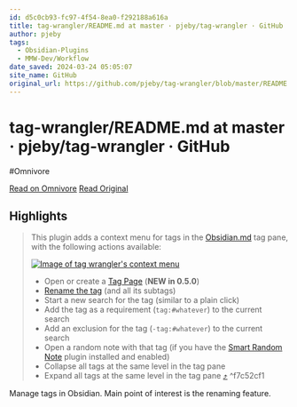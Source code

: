 ```yaml
---
id: d5c0cb93-fc97-4f54-8ea0-f292188a616a
title: tag-wrangler/README.md at master · pjeby/tag-wrangler · GitHub
author: pjeby
tags:
  - Obsidian-Plugins
  - MMW-Dev/Workflow
date_saved: 2024-03-24 05:05:07
site_name: GitHub
original_url: https://github.com/pjeby/tag-wrangler/blob/master/README.md
---
```


# tag-wrangler/README.md at master · pjeby/tag-wrangler · GitHub
#Omnivore

[Read on Omnivore](https://omnivore.app/me/https-github-com-pjeby-tag-wrangler-blob-master-readme-md-18e6c0ef91c)
[Read Original](https://github.com/pjeby/tag-wrangler/blob/master/README.md)

## Highlights

> This plugin adds a context menu for tags in the [Obsidian.md](https://obsidian.md/) tag pane, with the following actions available:
> 
> [![Image of tag wrangler's context menu](https://proxy-prod.omnivore-image-cache.app/0x0,sFj5xZ1A6Hns4dH81rLRzmdkZXAdOezw21uwArBubxKY/https://raw.githubusercontent.com/pjeby/tag-wrangler/master/contextmenu.png)](https://raw.githubusercontent.com/pjeby/tag-wrangler/master/contextmenu.png)
> 
> * Open or create a [Tag Page](#tag-pages) (**NEW in 0.5.0**)
> * [Rename the tag](#renaming-tags) (and all its subtags)
> * Start a new search for the tag (similar to a plain click)
> * Add the tag as a requirement (`tag:#whatever`) to the current search
> * Add an exclusion for the tag (`-tag:#whatever`) to the current search
> * Open a random note with that tag (if you have the [Smart Random Note](https://github.com/erichalldev/obsidian-smart-random-note/) plugin installed and enabled)
> * Collapse all tags at the same level in the tag pane
> * Expand all tags at the same level in the tag pane [⤴️](https://omnivore.app/me/https-github-com-pjeby-tag-wrangler-blob-master-readme-md-18e6c0ef91c#f7c52cf1-0746-4df5-8c25-7d47c6a5ae11)  ^f7c52cf1

Manage tags in Obsidian. Main point of interest is the renaming feature.

